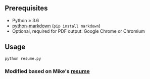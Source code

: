 ## Prerequisites

- Python ≥ 3.6
- [python-markdown](https://python-markdown.github.io/) (`pip install markdown`)
- Optional, required for PDF output: Google Chrome or Chromium

## Usage

```
python resume.py
```

### Modified based on Mike's [resume](https://github.com/mikepqr/resume.md)
